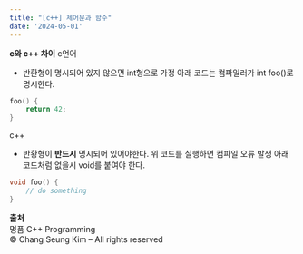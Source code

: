 ```yaml
---
title: "[c++] 제어문과 함수"
date: '2024-05-01'  
---
```


__c와 c++ 차이__
c언어
- 반환형이 명시되어 있지 않으면 int형으로 가정
아래 코드는 컴파일러가 int foo()로 명시한다.
```c
foo() {
    return 42;
}
```

c++
- 반황형이 __반드시__ 명시되어 있어야한다.
위 코드를 실행하면 컴파일 오류 발생
아래 코드처럼 없을시 void를 붙여야 한다.
```cpp
void foo() {
    // do something
}
```
__출처__  
명품 C++ Programming  
© Chang Seung Kim – All rights reserved 